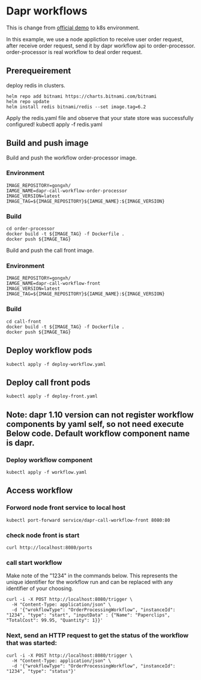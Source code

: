 # Dapr workflows
This is change from [official demo](https://github.com/dapr/dotnet-sdk/tree/master/examples/Workflow) to k8s environment.

In this example, we use a node appliction to receive user order request, after receive order request, send it by dapr workflow api to order-processor.
order-processor is real workflow to deal order request.
## Prerequeirement
deploy redis in clusters.
```
helm repo add bitnami https://charts.bitnami.com/bitnami
helm repo update
helm install redis bitnami/redis --set image.tag=6.2
```
Apply the redis.yaml file and observe that your state store was successfully configured!
kubectl apply -f redis.yaml


## Build and push image
Build and push the workflow order-processor image.
### Environment
```
IMAGE_REPOSITORY=gongxh/
IAMGE_NAME=dapr-call-workflow-order-processor
IMAGE_VERSION=latest
IMAGE_TAG=${IMAGE_REPOSITORY}${IAMGE_NAME}:${IMAGE_VERSION}
```
### Build
```shell
cd order-processor
docker build -t ${IMAGE_TAG} -f Dockerfile .
docker push ${IMAGE_TAG}
```

Build and push the call front image.
### Environment
```
IMAGE_REPOSITORY=gongxh/
IAMGE_NAME=dapr-call-workflow-front
IMAGE_VERSION=latest
IMAGE_TAG=${IMAGE_REPOSITORY}${IAMGE_NAME}:${IMAGE_VERSION}
```
### Build
```shell
cd call-front
docker build -t ${IMAGE_TAG} -f Dockerfile .
docker push ${IMAGE_TAG}
```

## Deploy workflow pods
```
kubectl apply -f deploy-workflow.yaml
```
## Deploy call front pods
```
kubectl apply -f deploy-front.yaml
```

## Note: dapr 1.10 version can not register workflow components by yaml self, so not need execute Below code. Default workflow component name is dapr.
### Deploy workflow component
```
kubectl apply -f workflow.yaml
```

## Access workflow
### Forword node front service to local host
```
kubectl port-forward service/dapr-call-workflow-front 8080:80
```
### check node front is start
```
curl http://localhost:8080/ports
```
### call start workflow
Make note of the "1234" in the commands below. This represents the unique identifier for the workflow run and can be replaced with any identifier of your choosing.
```
curl -i -X POST http://localhost:8080/trigger \
  -H "Content-Type: application/json" \
  -d '{"wrokflowType": "OrderProcessingWorkflow", "instanceId": "1234", "type": "start", "inputData" : {"Name": "Paperclips", "TotalCost": 99.95, "Quantity": 1}}'
```

### Next, send an HTTP request to get the status of the workflow that was started:
```
curl -i -X POST http://localhost:8080/trigger \
  -H "Content-Type: application/json" \
  -d '{"wrokflowType": "OrderProcessingWorkflow", "instanceId": "1234", "type": "status"}'
```